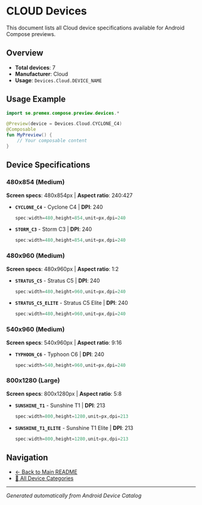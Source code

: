 # CLOUD Devices

This document lists all Cloud device specifications available for Android Compose previews.

## Overview

- **Total devices**: 7
- **Manufacturer**: Cloud
- **Usage**: `Devices.Cloud.DEVICE_NAME`

## Usage Example

```kotlin
import se.premex.compose.preview.devices.*

@Preview(device = Devices.Cloud.CYCLONE_C4)
@Composable
fun MyPreview() {
    // Your composable content
}
```

## Device Specifications

### 480x854 (Medium)

**Screen specs**: 480x854px | **Aspect ratio**: 240:427

- **`CYCLONE_C4`** - Cyclone C4 | **DPI**: 240
  ```kotlin
  spec:width=480,height=854,unit=px,dpi=240
  ```

- **`STORM_C3`** - Storm C3 | **DPI**: 240
  ```kotlin
  spec:width=480,height=854,unit=px,dpi=240
  ```

### 480x960 (Medium)

**Screen specs**: 480x960px | **Aspect ratio**: 1:2

- **`STRATUS_C5`** - Stratus C5 | **DPI**: 240
  ```kotlin
  spec:width=480,height=960,unit=px,dpi=240
  ```

- **`STRATUS_C5_ELITE`** - Stratus C5 Elite | **DPI**: 240
  ```kotlin
  spec:width=480,height=960,unit=px,dpi=240
  ```

### 540x960 (Medium)

**Screen specs**: 540x960px | **Aspect ratio**: 9:16

- **`TYPHOON_C6`** - Typhoon C6 | **DPI**: 240
  ```kotlin
  spec:width=540,height=960,unit=px,dpi=240
  ```

### 800x1280 (Large)

**Screen specs**: 800x1280px | **Aspect ratio**: 5:8

- **`SUNSHINE_T1`** - Sunshine T1 | **DPI**: 213
  ```kotlin
  spec:width=800,height=1280,unit=px,dpi=213
  ```

- **`SUNSHINE_T1_ELITE`** - Sunshine T1 Elite | **DPI**: 213
  ```kotlin
  spec:width=800,height=1280,unit=px,dpi=213
  ```

## Navigation

- [← Back to Main README](../../README.md)
- [📱 All Device Categories](../README.md)

---
*Generated automatically from Android Device Catalog*
